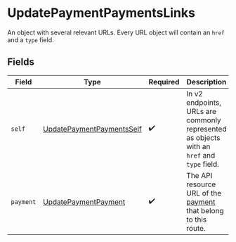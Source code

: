 # UpdatePaymentPaymentsLinks

An object with several relevant URLs. Every URL object will contain an `href` and a `type` field.


## Fields

| Field                                                                                      | Type                                                                                       | Required                                                                                   | Description                                                                                |
| ------------------------------------------------------------------------------------------ | ------------------------------------------------------------------------------------------ | ------------------------------------------------------------------------------------------ | ------------------------------------------------------------------------------------------ |
| `self`                                                                                     | [UpdatePaymentPaymentsSelf](../../models/operations/UpdatePaymentPaymentsSelf.md)          | :heavy_check_mark:                                                                         | In v2 endpoints, URLs are commonly represented as objects with an `href` and `type` field. |
| `payment`                                                                                  | [UpdatePaymentPayment](../../models/operations/UpdatePaymentPayment.md)                    | :heavy_check_mark:                                                                         | The API resource URL of the [payment](get-payment) that belong to this route.              |